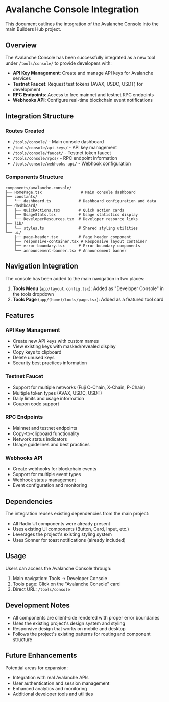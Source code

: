 # Avalanche Console Integration

This document outlines the integration of the Avalanche Console into the main Builders Hub project.

## Overview

The Avalanche Console has been successfully integrated as a new tool under `/tools/console/` to provide developers with:

- **API Key Management**: Create and manage API keys for Avalanche services
- **Testnet Faucet**: Request test tokens (AVAX, USDC, USDT) for development
- **RPC Endpoints**: Access to free mainnet and testnet RPC endpoints
- **Webhooks API**: Configure real-time blockchain event notifications

## Integration Structure

### Routes Created
- `/tools/console/` - Main console dashboard
- `/tools/console/api-keys/` - API key management
- `/tools/console/faucet/` - Testnet token faucet
- `/tools/console/rpcs/` - RPC endpoint information
- `/tools/console/webhooks-api/` - Webhook configuration

### Components Structure
```
components/avalanche-console/
├── HomePage.tsx                 # Main console dashboard
├── constants/
│   └── dashboard.ts            # Dashboard configuration and data
├── dashboard/
│   ├── QuickActions.tsx        # Quick action cards
│   ├── UsageStats.tsx          # Usage statistics display
│   └── DeveloperResources.tsx  # Developer resource links
├── lib/
│   └── styles.ts               # Shared styling utilities
└── ui/
    ├── page-header.tsx         # Page header component
    ├── responsive-container.tsx # Responsive layout container
    ├── error-boundary.tsx      # Error boundary components
    └── announcement-banner.tsx # Announcement banner
```

## Navigation Integration

The console has been added to the main navigation in two places:

1. **Tools Menu** (`app/layout.config.tsx`): Added as "Developer Console" in the tools dropdown
2. **Tools Page** (`app/(home)/tools/page.tsx`): Added as a featured tool card

## Features

### API Key Management
- Create new API keys with custom names
- View existing keys with masked/revealed display
- Copy keys to clipboard
- Delete unused keys
- Security best practices information

### Testnet Faucet
- Support for multiple networks (Fuji C-Chain, X-Chain, P-Chain)
- Multiple token types (AVAX, USDC, USDT)
- Daily limits and usage information
- Coupon code support

### RPC Endpoints
- Mainnet and testnet endpoints
- Copy-to-clipboard functionality
- Network status indicators
- Usage guidelines and best practices

### Webhooks API
- Create webhooks for blockchain events
- Support for multiple event types
- Webhook status management
- Event configuration and monitoring

## Dependencies

The integration reuses existing dependencies from the main project:
- All Radix UI components were already present
- Uses existing UI components (Button, Card, Input, etc.)
- Leverages the project's existing styling system
- Uses Sonner for toast notifications (already included)

## Usage

Users can access the Avalanche Console through:
1. Main navigation: Tools → Developer Console
2. Tools page: Click on the "Avalanche Console" card
3. Direct URL: `/tools/console`

## Development Notes

- All components are client-side rendered with proper error boundaries
- Uses the existing project's design system and styling
- Responsive design that works on mobile and desktop
- Follows the project's existing patterns for routing and component structure

## Future Enhancements

Potential areas for expansion:
- Integration with real Avalanche APIs
- User authentication and session management
- Enhanced analytics and monitoring
- Additional developer tools and utilities